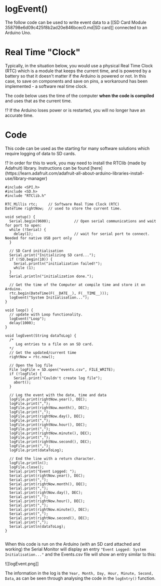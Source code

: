 # logEvent()

The follow code can be used to write event data to a [[SD Card Module 358798e6d09c425f8b2ad20e846bcec0.md|SD card]] connected to an Arduino Uno. 

# Real Time "Clock"

Typically, in the situation below, you would use a physical Real Time Clock (RTC) which is a module that keeps the current time, and is powered by a battery so that it doesn't matter if the Arduino is powered or not. In this case, to save on components and save on pins, a workaround has been implemented - a software real time clock.

The code below uses the time of the computer **when the code is compiled** and uses that as the current time.

<aside>
⁉️ If the Arduino loses power or is restarted, you will no longer have an accurate time.

</aside>

# Code

This code can be used as the starting for many software solutions which require logging of data to SD cards.

<aside>
⁉️ In order for this to work, you may need to install the RTClib (made by Adafruit) library. Instructions can be found [here](https://learn.adafruit.com/adafruit-all-about-arduino-libraries-install-use/library-manager)

</aside>

```arduino
#include <SPI.h>
#include <SD.h>
#include "RTClib.h"

RTC_Millis rtc;     // Software Real Time Clock (RTC)
DateTime rightNow;  // used to store the current time.

void setup() {
  Serial.begin(9600);           // Open serial communications and wait for port to open:
  while (!Serial) {
    delay(1);                   // wait for serial port to connect. Needed for native USB port only
  }

  // SD Card initialisation
  Serial.print("Initializing SD card...");
  if (!SD.begin(10)) {
    Serial.println("initialization failed!");
    while (1);
  }
  Serial.println("initialization done.");

  // Get the time of the Computer at compile time and store it on Arduino.
  rtc.begin(DateTime(F(__DATE__), F(__TIME__)));
  logEvent("System Initialisation...");
}

void loop() {
  // update with Loop functionality.
  logEvent("Loop");
  delay(1000);
}

void logEvent(String dataToLog) {
  /*
     Log entries to a file on an SD card.
  */
  // Get the updated/current time
  rightNow = rtc.now();

  // Open the log file
  File logFile = SD.open("events.csv", FILE_WRITE);
  if (!logFile) {
    Serial.print("Couldn't create log file");
    abort();
  }

  // Log the event with the date, time and data
  logFile.print(rightNow.year(), DEC);
  logFile.print(",");
  logFile.print(rightNow.month(), DEC);
  logFile.print(",");
  logFile.print(rightNow.day(), DEC);
  logFile.print(",");
  logFile.print(rightNow.hour(), DEC);
  logFile.print(",");
  logFile.print(rightNow.minute(), DEC);
  logFile.print(",");
  logFile.print(rightNow.second(), DEC);
  logFile.print(",");
  logFile.print(dataToLog);

  // End the line with a return character.
  logFile.println();
  logFile.close();
  Serial.print("Event Logged: ");
  Serial.print(rightNow.year(), DEC);
  Serial.print(",");
  Serial.print(rightNow.month(), DEC);
  Serial.print(",");
  Serial.print(rightNow.day(), DEC);
  Serial.print(",");
  Serial.print(rightNow.hour(), DEC);
  Serial.print(",");
  Serial.print(rightNow.minute(), DEC);
  Serial.print(",");
  Serial.print(rightNow.second(), DEC);
  Serial.print(",");
  Serial.println(dataToLog);
}
 
```

When this code is run on the Arduino (with an SD card attached and working) the Serial Monitor will display an entry `"Event Logged: System Initialisation..."` and the Events.csv file will show an entry similar to this:

![[logEvent.png]]

The information in the log is the `Year, Month, Day, Hour, Minute, Second, Data`, as can be seen through analysing the code in the `logEntry()` function.